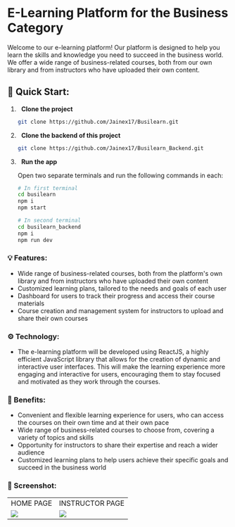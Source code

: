# <h1>E-Learning Platform for the Business Category</h1>


Welcome to our e-learning platform! Our platform is designed to help you learn the skills and knowledge you need to succeed in the business world. We offer a wide range of business-related courses, both from our own library and from instructors who have uploaded their own content.


<h2>🚀 Quick Start:</h2>

1.  &nbsp; **Clone the project**
    ```sh
    git clone https://github.com/Jainex17/Busilearn.git
    ```
    
1. &nbsp; **Clone the backend of this project**
    ```sh
    git clone https://github.com/Jainex17/Busilearn_Backend.git
    ```
    
1. &nbsp; **Run the app**
   
   Open two separate terminals and run the following commands in each:
   
      ```sh
      # In first terminal
      cd busilearn
      npm i
      npm start
      ```
      
      ```sh
      # In second terminal
      cd busilearn_backend
      npm i
      npm run dev
      ```


<h3>💡 Features:</h3>

- Wide range of business-related courses, both from the platform's own library and from instructors who have uploaded their own content
- Customized learning plans, tailored to the needs and goals of each user
- Dashboard for users to track their progress and access their course materials
- Course creation and management system for instructors to upload and share their own courses

<h3>⚙️ Technology:</h3>

- The e-learning platform will be developed using ReactJS, a highly efficient JavaScript library that allows for the creation of dynamic and interactive user interfaces. This will make the learning experience more engaging and interactive for users, encouraging them to stay focused and motivated as they work through the courses.

<h3>🤌 Benefits:</h3>

- Convenient and flexible learning experience for users, who can access the courses on their own time and at their own pace
- Wide range of business-related courses to choose from, covering a variety of topics and skills
- Opportunity for instructors to share their expertise and reach a wider audience
- Customized learning plans to help users achieve their specific goals and succeed in the business world

<h3>📸 Screenshot:</h3>

<table>
  <tr>
    <td align="center"> <span>HOME PAGE</span> </td>
    <td align="center"> <span>INSTRUCTOR PAGE</span> </td>
  </tr>
  <tr>
    <td> <img src="https://user-images.githubusercontent.com/81921291/228456919-afd61334-42f8-425b-9392-55d060a07d60.png" /> </td>
    <td> <img src="https://user-images.githubusercontent.com/81921291/228456623-5f86892c-a93b-431b-9f83-72e1692d2ce8.png" /> </td>
  </tr>
</table>

